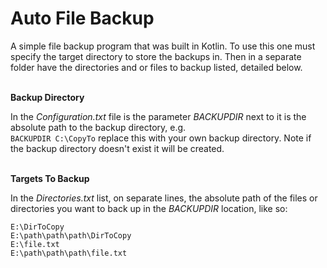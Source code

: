 # Auto File Backup
A simple file backup program that was built in Kotlin. To use this one must specify the target directory to store the
backups in. Then in a separate folder have the directories and or files to backup listed, detailed below.
  
\
**Backup Directory**  

In the *Configuration.txt* file is the parameter *BACKUPDIR* next to it is the absolute path to the backup directory, 
e.g.\
`BACKUPDIR C:\CopyTo` replace this with your own backup directory. Note if the backup directory doesn't exist it will be created.

\
**Targets To Backup**

In the *Directories.txt* list, on separate lines, the absolute path of the files or directories you want to back up 
in the *BACKUPDIR* location, like so:

```$xslt
E:\DirToCopy
E:\path\path\path\DirToCopy
E:\file.txt
E:\path\path\path\file.txt
```
